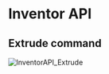 # Inventor API 

## Extrude command

![InventorAPI_Extrude](https://github.com/ashishkamblecctech/InventorAPI/assets/149309502/df1b22ba-74be-4b1b-a701-00829158f445)
